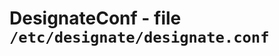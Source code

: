 DesignateConf - file ``/etc/designate/designate.conf``
======================================================